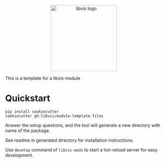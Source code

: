 <div align="center">
    <img width="212px" alt="libvis logo" src="http://libvis.dev/libvis-sm.png"/>
</div>

This is a template for a libvis module

# Quickstart

```
pip install cookiecutter
cookiecutter gh:libvis/module-template-files
```

Answer the setup questions, and the tool will generate a new directory with name of the package.

See readme in generated directory for installation instructions.

Use `develop` command of `libvis-mods` 
to start a hot-reload server for easy development.


